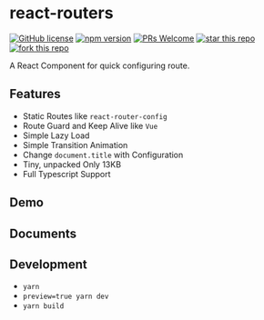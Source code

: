 # react-routers

[![GitHub license](https://img.shields.io/badge/license-MIT-blue.svg)](https://github.com/Bert0324/react-routers/blob/main/LICENCE)
[![npm version](https://badge.fury.io/js/react-routers.svg)](https://www.npmjs.com/package/react-routers)
[![PRs Welcome](https://img.shields.io/badge/PRs-welcome-brightgreen.svg)](https://github.com/Bert0324/react-routers/pulls)
[![star this repo](https://githubbadges.com/star.svg?user=bert0324&repo=react-routers&style=default)](https://github.com/bert0324/react-routers)
[![fork this repo](https://githubbadges.com/fork.svg?user=bert0324&repo=react-routers&style=default)](https://github.com/bert0324/react-routers/fork)

A React Component for quick configuring route.

## Features

- Static Routes like `react-router-config`
- Route Guard and Keep Alive like `Vue`
- Simple Lazy Load
- Simple Transition Animation
- Change `document.title` with Configuration
- Tiny, unpacked Only 13KB
- Full Typescript Support

## Demo


## Documents


## Development

- `yarn`
- `preview=true yarn dev`
- `yarn build`
